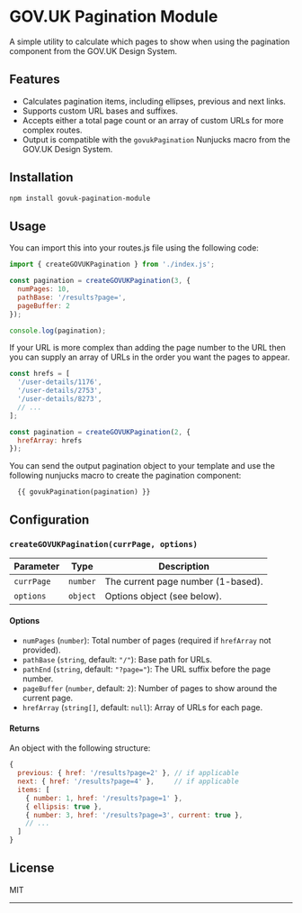 # GOV.UK Pagination Module

A simple utility to calculate which pages to show when using the pagination component from the GOV.UK Design System.

## Features

- Calculates pagination items, including ellipses, previous and next links.
- Supports custom URL bases and suffixes.
- Accepts either a total page count or an array of custom URLs for more complex routes.
- Output is compatible with the `govukPagination` Nunjucks macro from the GOV.UK Design System.

## Installation

```sh
npm install govuk-pagination-module
```

## Usage

You can import this into your routes.js file using the following code:

```js
import { createGOVUKPagination } from './index.js';

const pagination = createGOVUKPagination(3, {
  numPages: 10,
  pathBase: '/results?page=',
  pageBuffer: 2
});

console.log(pagination);
```

If your URL is more complex than adding the page number to the URL then you can supply an array of URLs in the order you want the pages to appear.

```js
const hrefs = [
  '/user-details/1176',
  '/user-details/2753',
  '/user-details/8273',
  // ...
];

const pagination = createGOVUKPagination(2, {
  hrefArray: hrefs
});
```

You can send the output pagination object to your template and use the following nunjucks macro to create the pagination component:

```nunjucks
  {{ govukPagination(pagination) }}
```

## Configuration

### `createGOVUKPagination(currPage, options)`

| Parameter      | Type      | Description                                                                 |
| -------------- | --------- | --------------------------------------------------------------------------- |
| `currPage`     | `number`  | The current page number (1-based).                                          |
| `options`      | `object`  | Options object (see below).                                                 |

#### Options

- `numPages` (`number`): Total number of pages (required if `hrefArray` not provided).
- `pathBase` (`string`, default: `"/"`): Base path for URLs.
- `pathEnd` (`string`, default: `"?page="`): The URL suffix before the page number.
- `pageBuffer` (`number`, default: `2`): Number of pages to show around the current page.
- `hrefArray` (`string[]`, default: `null`): Array of URLs for each page.

#### Returns

An object with the following structure:

```js
{
  previous: { href: '/results?page=2' }, // if applicable
  next: { href: '/results?page=4' },     // if applicable
  items: [
    { number: 1, href: '/results?page=1' },
    { ellipsis: true },
    { number: 3, href: '/results?page=3', current: true },
    // ...
  ]
}
```

## License

MIT

---